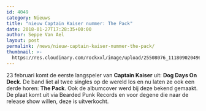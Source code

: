 ```yaml
---
id: 4049
category: Nieuws
title: "nieuw Captain Kaiser nummer: The Pack"
date: 2018-01-27T17:28:35+00:00
author: Seppe Van Ael
layout: post
permalink: /news/nieuw-captain-kaiser-nummer-the-pack/
thumbnail: >-
  https://res.cloudinary.com/rockxxl/image/upload/25508076_1118090204960868_6780044704300148648_n.jpg
---
```

23 februari komt de eerste langspeler van **Captain Kaiser** uit: **Dog Days On Deck**. De band liet al twee singles op de wereld los en nu laten ze ook een derde horen: **The Pack**. Ook de albumcover werd bij deze bekend gemaakt. De plaat komt uit via Bearded Punk Records en voor degene die naar de release show willen, deze is uitverkocht.
